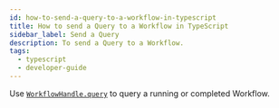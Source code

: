 ```yaml
---
id: how-to-send-a-query-to-a-workflow-in-typescript
title: How to send a Query to a Workflow in TypeScript
sidebar_label: Send a Query
description: To send a Query to a Workflow.
tags:
  - typescript
  - developer-guide
---
```


Use [`WorkflowHandle.query`](https://typescript.temporal.io/api/interfaces/client.workflowhandle/#query) to query a running or completed Workflow.

<!--SNIPSTART typescript-send-query -->
<!--SNIPEND-->
